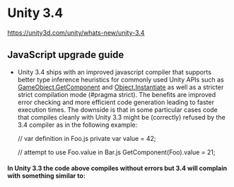 # Unity 3.4
https://unity3d.com/unity/whats-new/unity-3.4

## JavaScript upgrade guide

<ul>
<li><p>Unity 3.4 ships with an improved javascript compiler that supports better type inference heuristics for commonly used Unity APIs such as <a href="http://docs.unity3d.com/Documentation/ScriptReference/GameObject.GetComponent.html">GameObject.GetComponent</a> and <a href="http://docs.unity3d.com/Documentation/ScriptReference/Object.Instantiate.html">Object.Instantiate</a> as well as a stricter strict compilation mode (#pragma strict). The benefits are improved error checking and more efficient code generation leading to faster execution times. The downside is that in some particular cases code that compiles cleanly with Unity 3.3 might be (correctly) refused by the 3.4 compiler as in the following example:</p> 
<p>// var definition in Foo.js
private var value = 42;</p>

<p>// attempt to use Foo.value in Bar.js
GetComponent(Foo).value = 21;</p></li>
</ul>

#### In Unity 3.3 the code above compiles without errors but 3.4 will complain with something similar to:
